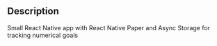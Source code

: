 ## Description

Small React Native app with React Native Paper and Async Storage for tracking numerical goals
